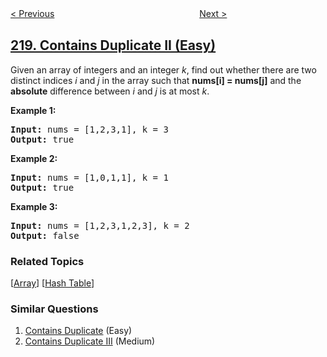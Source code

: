 <!--|This file generated by command(leetcode description); DO NOT EDIT.    |-->
<!--+----------------------------------------------------------------------+-->
<!--|@author    openset <openset.wang@gmail.com>                           |-->
<!--|@link      https://github.com/openset                                 |-->
<!--|@home      https://github.com/openset/leetcode                        |-->
<!--+----------------------------------------------------------------------+-->

[< Previous](https://github.com/openset/leetcode/tree/master/problems/the-skyline-problem "The Skyline Problem")
　　　　　　　　　　　　　　　　
[Next >](https://github.com/openset/leetcode/tree/master/problems/contains-duplicate-iii "Contains Duplicate III")

## [219. Contains Duplicate II (Easy)](https://leetcode.com/problems/contains-duplicate-ii "存在重复元素 II")

<p>Given an array of integers and an integer <i>k</i>, find out whether there are two distinct indices <i>i</i> and <i>j</i> in the array such that <b>nums[i] = nums[j]</b> and the <b>absolute</b> difference between <i>i</i> and <i>j</i> is at most <i>k</i>.</p>

<div>
<p><strong>Example 1:</strong></p>

<pre>
<strong>Input: </strong>nums = <span id="example-input-1-1">[1,2,3,1]</span>, k = <span id="example-input-1-2">3</span>
<strong>Output: </strong><span id="example-output-1">true</span>
</pre>

<div>
<p><strong>Example 2:</strong></p>

<pre>
<strong>Input: </strong>nums = <span id="example-input-2-1">[1,0,1,1]</span>, k = <span id="example-input-2-2">1</span>
<strong>Output: </strong><span id="example-output-2">true</span>
</pre>

<div>
<p><strong>Example 3:</strong></p>

<pre>
<strong>Input: </strong>nums = <span id="example-input-3-1">[1,2,3,1,2,3]</span>, k = <span id="example-input-3-2">2</span>
<strong>Output: </strong><span id="example-output-3">false</span>
</pre>
</div>
</div>
</div>

### Related Topics
  [[Array](https://github.com/openset/leetcode/tree/master/tag/array/README.md)]
  [[Hash Table](https://github.com/openset/leetcode/tree/master/tag/hash-table/README.md)]

### Similar Questions
  1. [Contains Duplicate](https://github.com/openset/leetcode/tree/master/problems/contains-duplicate) (Easy)
  1. [Contains Duplicate III](https://github.com/openset/leetcode/tree/master/problems/contains-duplicate-iii) (Medium)
